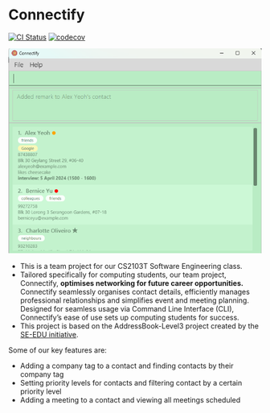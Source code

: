 # Connectify

[![CI Status](https://github.com/AY2324S2-CS2103T-F14-4/tp/workflows/Java%20CI/badge.svg)](https://github.com/AY2324S2-CS2103T-F14-4/tp/actions)
[![codecov](https://codecov.io/gh/AY2324S2-CS2103T-F14-4/tp/graph/badge.svg?token=3BJBAZ63W8)](https://codecov.io/gh/AY2324S2-CS2103T-F14-4/tp)

![Ui](docs/images/Ui.png)

* This is a team project for our CS2103T Software Engineering class.
* Tailored specifically for computing students, our team project, Connectify, 
**optimises networking for future career opportunities.** Connectify seamlessly 
organises contact details, efficiently manages professional relationships 
and simplifies event and meeting planning. Designed for seamless usage via 
Command Line Interface (CLI), Connectify’s ease of use sets up computing 
students for success.
* This project is based on the AddressBook-Level3 project created by the [SE-EDU initiative](https://se-education.org).

Some of our key features are:
- Adding a company tag to a contact and finding contacts by their company tag
- Setting priority levels for contacts and filtering contact by a certain priority level
- Adding a meeting to a contact and viewing all meetings scheduled
